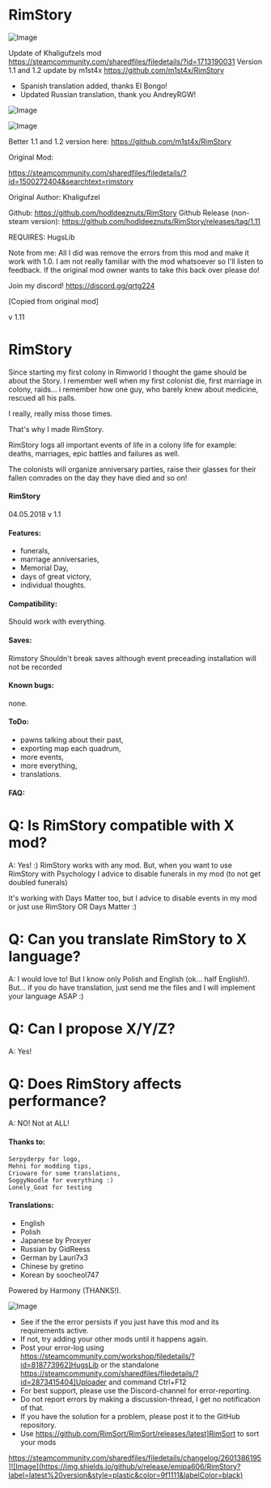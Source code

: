 # RimStory

![Image](https://i.imgur.com/buuPQel.png)

Update of Khaligufzels mod
https://steamcommunity.com/sharedfiles/filedetails/?id=1713190031
Version 1.1 and 1.2 update by m1st4x
https://github.com/m1st4x/RimStory

- Spanish translation added, thanks El Bongo!
- Updated Russian translation, thank you AndreyRGW!

![Image](https://i.imgur.com/pufA0kM.png)

	
![Image](https://i.imgur.com/Z4GOv8H.png)

Better 1.1 and 1.2 version here:
https://github.com/m1st4x/RimStory

Original Mod:

https://steamcommunity.com/sharedfiles/filedetails/?id=1500272404&searchtext=rimstory


Original Author: Khaligufzel

Github: https://github.com/hodldeeznuts/RimStory
Github Release (non-steam version): https://github.com/hodldeeznuts/RimStory/releases/tag/1.11

REQUIRES: HugsLib


Note from me: All I did was remove the errors from this mod and make it work with 1.0. I am not really familiar with the mod whatsoever so I'll listen to feedback. If the original mod owner wants to take this back over please do!

Join my discord! https://discord.gg/qrtg224

[Copied from original mod]

 v 1.11

# RimStory

Since starting my first colony in Rimworld I thought the game should be about the Story.
I remember well when my first colonist die, first marriage in colony, raids... i remember how one guy, who barely knew about medicine, rescued all his palls.

I really, really miss those times.

That's why I made RimStory.

RimStory logs all important events of life in a colony life for example: deaths, marriages, epic battles and failures as well.

The colonists will organize anniversary parties, raise their glasses for their fallen comrades on the day they have died and so on!

#### RimStory 
 04.05.2018 v 1.1

#### Features:

- funerals,
- marriage anniversaries,
- Memorial Day,
- days of great victory,
- individual thoughts.


#### Compatibility:

Should work with everything.


#### Saves:

Rimstory Shouldn't break saves although event preceading installation will not be recorded

#### Known bugs:
none.

#### ToDo:
- pawns talking about their past,
- exporting map each quadrum,
- more events,
- more everything,
- translations.

#### FAQ:

# Q: Is RimStory compatible with X mod?
A: Yes! :) RimStory works with any mod. But, when you want to use RimStory with Psychology I advice to disable funerals in my mod (to not get doubled funerals)

It's working with Days Matter too, but I advice to disable events in my mod or just use RimStory OR Days Matter :)

# Q: Can you translate RimStory to X language?
A: I would love to! But I know only Polish and English (ok... half English!). But... if you do have translation, just send me the files and I will implement your language ASAP :)

# Q: Can I propose X/Y/Z?
A: Yes!

# Q: Does RimStory affects performance?
A: NO! Not at ALL!

#### Thanks to:

	Serpyderpy for logo,
	Mehni for modding tips,
	Crioware for some translations, 
	SoggyNoodle for everything :)
	Lonely_Goat for testing
	
#### Translations:
- English
- Polish
- Japanese by Proxyer
- Russian by GidReess
- German by Lauri7x3
- Chinese by gretino
- Korean by soocheol747

	
Powered by Harmony (THANKS!).

![Image](https://i.imgur.com/PwoNOj4.png)



-  See if the the error persists if you just have this mod and its requirements active.
-  If not, try adding your other mods until it happens again.
-  Post your error-log using https://steamcommunity.com/workshop/filedetails/?id=818773962]HugsLib or the standalone https://steamcommunity.com/sharedfiles/filedetails/?id=2873415404]Uploader and command Ctrl+F12
-  For best support, please use the Discord-channel for error-reporting.
-  Do not report errors by making a discussion-thread, I get no notification of that.
-  If you have the solution for a problem, please post it to the GitHub repository.
-  Use https://github.com/RimSort/RimSort/releases/latest]RimSort to sort your mods



https://steamcommunity.com/sharedfiles/filedetails/changelog/2601386195]![Image](https://img.shields.io/github/v/release/emipa606/RimStory?label=latest%20version&style=plastic&color=9f1111&labelColor=black)


